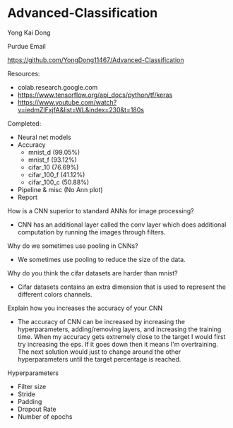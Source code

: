 # Advanced-Classification

 Yong Kai Dong
 
 Purdue Email
 
 https://github.com/YongDong11467/Advanced-Classification
 
Resources: 
  - colab.research.google.com
  - https://www.tensorflow.org/api_docs/python/tf/keras
  - https://www.youtube.com/watch?v=iedmZlFxjfA&list=WL&index=230&t=180s

Completed:
  - Neural net models
  - Accuracy
      - mnist_d (99.05%)
      - mnist_f (93.12%)
      - cifar_10 (76.69%)
      - cifar_100_f (41.12%)
      - cifar_100_c (50.88%)
  - Pipeline & misc (No Ann plot)
  - Report

How is a CNN superior to standard ANNs for image processing?
  - CNN has an additional layer called the conv layer which does additional computation by running the images through filters.
  
Why do we sometimes use pooling in CNNs?
  - We sometimes use pooling to reduce the size of the data.
  
Why do you think the cifar datasets are harder than mnist?
  - Cifar datasets contains an extra dimension that is used to represent the different colors channels.
  
Explain how you increases the accuracy of your CNN
  - The accuracy of CNN can be increased by increasing the hyperparameters, adding/removing layers, and increasing the training time. When my accuracy gets extremely close to the
    target I would first try increasing the eps. If it goes down then it means I'm overtraining. The next solution would just to change around the other hyperparameters until
    the target percentage is reached.
    
Hyperparameters
  - Filter size
  - Stride
  - Padding
  - Dropout Rate
  - Number of epochs
